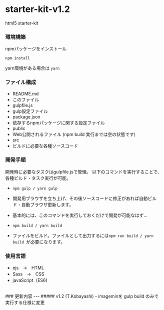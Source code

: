 # starter-kit-v1.2
html5 starter-kit

### 環境構築

npmパッケージをインストール
```
npm install
```

yarn環境がある場合は
`yarn`

### ファイル構成

- README.md
 - このファイル
- gulpfile.js
 - gulp設定ファイル
- package.json
 - 依存するnpmパッケージに関する設定ファイル
- public
 - Web公開されるファイル (npm build 実行までは空の状態です)
- src
 - ビルドに必要な各種ソースコード

### 開発手順

 開発時に必要なタスクはgulpfile.jsで管理。
 以下のコマンドを実行することで、各種ビルド・タスク実行が可能。

- `npm gulp / yarn gulp`
 - 開発用ブラウザを立ち上げ、その後ソースコードに修正があれば自動ビルド・自動ブラウザ更新します。
 - 基本的には、このコマンドを実行しておくだけで開発が可能なはず...

- `npm build / yarn build `
 -  ファイルをビルド。ファイルとして出力するには`npm run build / yarn build `が必要になります。

### 使用言語
 - ejs　→　HTML
 - Sass　→　CSS
 - javaScript（ES6)

<br>
### 更新内容
---
##### v1.2 (T.Kobayashi)
 - imageminを gulp build のみで実行する仕様に変更
